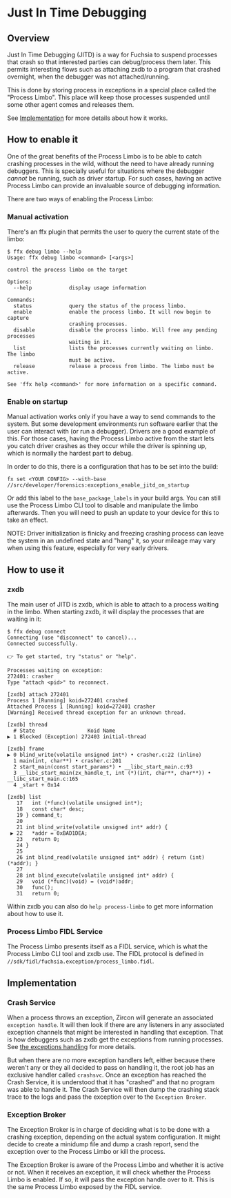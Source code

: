 # Just In Time Debugging

## Overview

Just In Time Debugging (JITD) is a way for Fuchsia to suspend processes that crash so that
interested parties can debug/process them later. This permits interesting flows such as attaching
zxdb to a program that crashed overnight, when the debugger was not attached/running.

This is done by storing process in exceptions in a special place called the "Process Limbo". This
place will keep those processes suspended until some other agent comes and releases them.

See [Implementation](#implementation) for more details about how it works.

## How to enable it

One of the great benefits of the Process Limbo is to be able to catch crashing processes in the
wild, without the need to have already running debuggers. This is specially useful for situations
where the debugger *cannot* be running, such as driver startup. For such cases, having an active
Process Limbo can provide an invaluable source of debugging information.

There are two ways of enabling the Process Limbo:

### Manual activation

There's an ffx plugin that permits the user to query the current state of the limbo:

```
$ ffx debug limbo --help
Usage: ffx debug limbo <command> [<args>]

control the process limbo on the target

Options:
  --help            display usage information

Commands:
  status            query the status of the process limbo.
  enable            enable the process limbo. It will now begin to capture
                    crashing processes.
  disable           disable the process limbo. Will free any pending processes
                    waiting in it.
  list              lists the processes currently waiting on limbo. The limbo
                    must be active.
  release           release a process from limbo. The limbo must be active.

See 'ffx help <command>' for more information on a specific command.
```

### Enable on startup

Manual activation works only if you have a way to send commands to the system. But some development
environments run software earlier that the user can interact with (or run a debugger). Drivers are a
good example of this. For those cases, having the Process Limbo active from the start lets you catch
driver crashes as they occur while the driver is spinning up, which is normally the hardest part to
debug.

In order to do this, there is a configuration that has to be set into the build:

```
fx set <YOUR CONFIG> --with-base //src/developer/forensics:exceptions_enable_jitd_on_startup
```

Or add this label to the `base_package_labels` in your build args. You can still use the Process
Limbo CLI tool to disable and manipulate the limbo afterwards. Then you will need to push an update
to your device for this to take an effect.

NOTE: Driver initialization is finicky and freezing crashing process can leave the system in an
undefined state and "hang" it, so your mileage may vary when using this feature, especially for very
early drivers.

## How to use it

### zxdb

The main user of JITD is zxdb, which is able to attach to a process waiting in the limbo. When
starting zxdb, it will display the processes that are waiting in it:

```
$ ffx debug connect
Connecting (use "disconnect" to cancel)...
Connected successfully.

👉 To get started, try "status" or "help".

Processes waiting on exception:
272401: crasher
Type "attach <pid>" to reconnect.

[zxdb] attach 272401
Process 1 [Running] koid=272401 crashed
Attached Process 1 [Running] koid=272401 crasher
[Warning] Received thread exception for an unknown thread.

[zxdb] thread
  # State                 Koid Name
▶ 1 Blocked (Exception) 272403 initial-thread

[zxdb] frame
▶ 0 blind_write(volatile unsigned int*) • crasher.c:22 (inline)
  1 main(int, char**) • crasher.c:201
  2 start_main(const start_params*) • __libc_start_main.c:93
  3 __libc_start_main(zx_handle_t, int (*)(int, char**, char**)) • __libc_start_main.c:165
  4 _start + 0x14

[zxdb] list
   17   int (*func)(volatile unsigned int*);
   18   const char* desc;
   19 } command_t;
   20
   21 int blind_write(volatile unsigned int* addr) {
 ▶ 22   *addr = 0xBAD1DEA;
   23   return 0;
   24 }
   25
   26 int blind_read(volatile unsigned int* addr) { return (int)(*addr); }
   27
   28 int blind_execute(volatile unsigned int* addr) {
   29   void (*func)(void) = (void*)addr;
   30   func();
   31   return 0;
```

Within zxdb you can also do `help process-limbo` to get more information about how to use it.

### Process Limbo FIDL Service

The Process Limbo presents itself as a FIDL service, which is what the Process Limbo CLI tool and
zxdb use. The FIDL protocol is defined in `//sdk/fidl/fuchsia.exception/process_limbo.fidl`.

## Implementation

### Crash Service

When a process throws an exception, Zircon will generate an associated `exception handle`. It will
then look if there are any listeners in any associated exception channels that might be interested
in handling that exception. That is how debuggers such as zxdb get the exceptions from running
processes. See [the exceptions handling](/concepts/kernel/exceptions.md) for more details.

But when there are no more exception handlers left, either because there weren't any or they all
decided to pass on handling it, the root job has an exclusive handler called `crashsvc`. Once an
exception has reached the Crash Service, it is understood that it has "crashed" and that no program
was able to handle it. The Crash Service will then dump the crashing stack trace to the logs and
pass the exception over to the `Exception Broker`.

### Exception Broker

The Exception Broker is in charge of deciding what is to be done with a crashing exception,
depending on the actual system configuration. It might decide to create a minidump file and dump a
crash report, send the exception over to the Process Limbo or kill the process.

The Exception Broker is aware of the Process Limbo and whether it is active or not. When it receives
an exception, it will check whether the Process Limbo is enabled. If so, it will pass the exception
handle over to it. This is the same Process Limbo exposed by the FIDL service.
